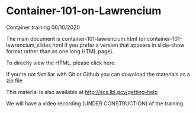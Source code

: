 # Container-101-on-Lawrencium
Container training 06/10/2020

The main document is container-101-lawrencium.html (or container-101-lawrencium_slides.html if you prefer a version that appears in slide-show format rather than as one long HTML page).

To directly view the HTML, please click here.

If you're not familiar with Git or Github you can download the materials as a zip file

This material is also available at http://scs.lbl.gov/getting-help

We will have a video recording (UNDER CONSTRUCTION) of the training.
